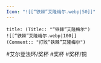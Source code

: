```yaml
---
Icon: "![[“铁棘”艾隆梅尔.webp|50]]"
---
```

```ad-common-bronze-trophy
title: (Title:: "“铁棘”艾隆梅尔")
![[“铁棘”艾隆梅尔.webp|100]]
(Comment:: "打败“铁棘”艾隆梅尔")
```

#艾尔登法环/奖杯 #奖杯 #奖杯/铜